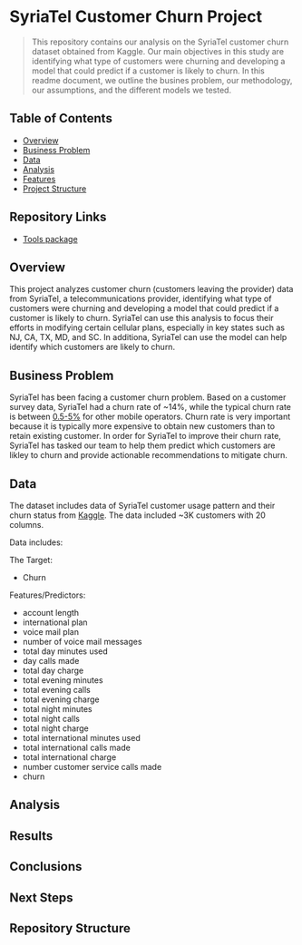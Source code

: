 # SyriaTel Customer Churn Project

> This repository contains our analysis on the SyriaTel customer churn dataset obtained from Kaggle. Our main objectives in this study are identifying what type of customers were churning and developing a model that could predict if a customer is likely to churn. In this readme document, we outline the busines problem, our methodology, our assumptions, and the different models we tested.

## Table of Contents
* [Overview](#overview)
* [Business Problem](#business-problem)
* [Data](#data-sources-and-understanding)
* [Analysis](#analysis)
* [Features](#features)
* [Project Structure](#project-structure)

## Repository Links
* [Tools package](/tools)

## Overview
This project analyzes customer churn (customers leaving the provider) data from SyriaTel, a telecommunications provider, identifying what type of customers were churning and developing a model that could predict if a customer is likely to churn. SyriaTel can use this analysis to focus their efforts in modifying certain cellular plans, especially in key states such as NJ, CA, TX, MD, and SC. In additiona, SyriaTel can use the model can help identify which customers are likely to churn.

## Business Problem
SyriaTel has been facing a customer churn problem. Based on a customer survey data, SyriaTel had a churn rate of ~14%, while the typical churn rate is between [0.5-5%](https://stlpartners.com/research/telco-economics-mobile-churn-rates-and-reduction-strategies/) for other mobile operators. Churn rate is very important because it is typically more expensive to obtain new customers than to retain existing customer. In order for SyriaTel to improve their churn rate, SyriaTel has tasked our team to help them predict which customers are likley to churn and provide actionable recommendations to mitigate churn.

## Data 

The dataset includes data of SyriaTel customer usage pattern and their churn status from [Kaggle](https://www.kaggle.com/becksddf/churn-in-telecoms-dataset). The data included ~3K customers with 20 columns.

Data includes:

The Target:
* Churn

Features/Predictors:
* account length
* international plan
* voice mail plan
* number of voice mail messages
* total day minutes used
* day calls made
* total day charge
* total evening minutes
* total evening calls
* total evening charge
* total night minutes
* total night calls
* total night charge
* total international minutes used
* total international calls made
* total international charge
* number customer service calls made
* churn

## Analysis

## Results

## Conclusions

## Next Steps

## Repository Structure
